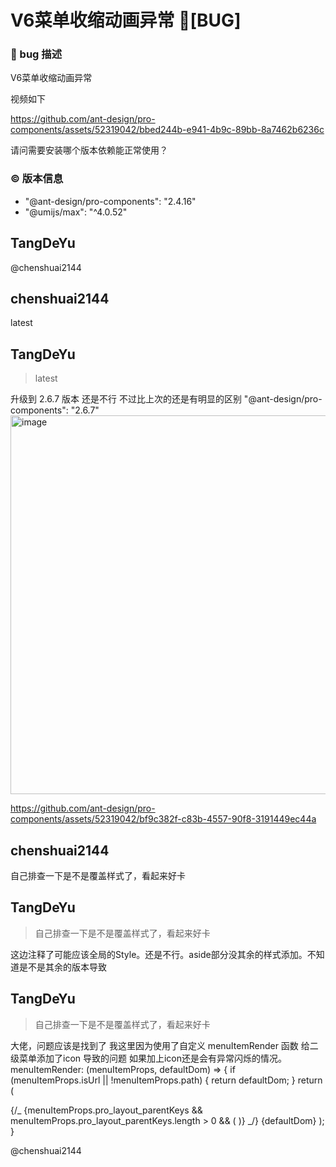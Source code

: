 # V6菜单收缩动画异常 🐛[BUG]

### 🐛 bug 描述

V6菜单收缩动画异常

<!--
详细地描述 bug，让大家都能理解
-->

视频如下

https://github.com/ant-design/pro-components/assets/52319042/bbed244b-e941-4b9c-89bb-8a7462b6236c

请问需要安装哪个版本依赖能正常使用？

### © 版本信息

- "@ant-design/pro-components": "2.4.16"
- "@umijs/max": "^4.0.52"

## TangDeYu

@chenshuai2144

## chenshuai2144

latest

## TangDeYu

> latest

升级到 2.6.7 版本 还是不行 不过比上次的还是有明显的区别
"@ant-design/pro-components": "2.6.7"
<img width="606" alt="image" src="https://github.com/ant-design/pro-components/assets/52319042/275f6712-0d4a-4e5a-badf-a0dfb6476310">

https://github.com/ant-design/pro-components/assets/52319042/bf9c382f-c83b-4557-90f8-3191449ec44a

## chenshuai2144

自己排查一下是不是覆盖样式了，看起来好卡

## TangDeYu

> 自己排查一下是不是覆盖样式了，看起来好卡

这边注释了可能应该全局的Style。还是不行。aside部分没其余的样式添加。不知道是不是其余的版本导致

## TangDeYu

> 自己排查一下是不是覆盖样式了，看起来好卡

大佬，问题应该是找到了 我这里因为使用了自定义 menuItemRender 函数 给二级菜单添加了icon 导致的问题
如果加上icon还是会有异常闪烁的情况。
menuItemRender: (menuItemProps, defaultDom) => {
if (menuItemProps.isUrl || !menuItemProps.path) {
return defaultDom;
}
return (
<Link to={menuItemProps.path}>
<Space>
{/_ {menuItemProps.pro_layout_parentKeys &&
menuItemProps.pro_layout_parentKeys.length > 0 && (
<Icon key={menuItemProps.id} component={iconMap[menuItemProps?.iconInfo]} />
)} _/}
{defaultDom}
</Space>
</Link>
);
}

@chenshuai2144
